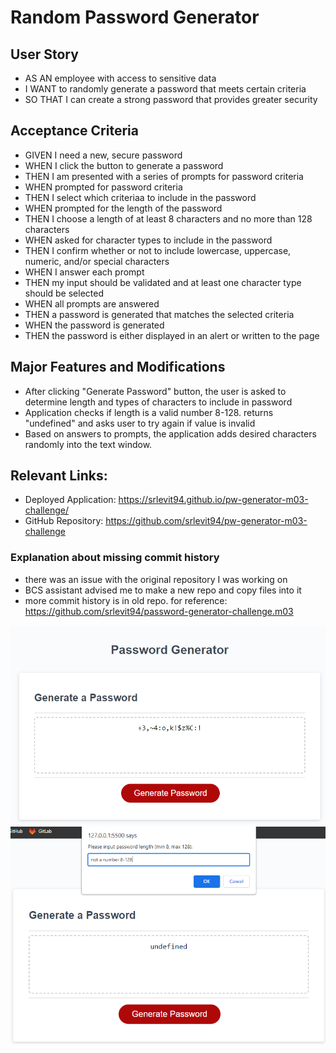 # Random Password Generator

## User Story
- AS AN employee with access to sensitive data
- I WANT to randomly generate a password that meets certain criteria
- SO THAT I can create a strong password that provides greater security

## Acceptance Criteria
- GIVEN I need a new, secure password
- WHEN I click the button to generate a password
- THEN I am presented with a series of prompts for password criteria
- WHEN prompted for password criteria
- THEN I select which criteriaa to include in the password
- WHEN prompted for the length of the password
- THEN I choose a length of at least 8 characters and no more than 128 characters
- WHEN asked for character types to include in the password
- THEN I confirm whether or not to include lowercase, uppercase, numeric, and/or special characters
- WHEN I answer each prompt
- THEN my input should be validated and at least one character type should be selected
- WHEN all prompts are answered
- THEN a password is generated that matches the selected criteria
- WHEN the password is generated
- THEN the password is either displayed in an alert or written to the page

## Major Features and Modifications
- After clicking "Generate Password" button, the user is asked to determine length and types of characters to include in password
- Application checks if length is a valid number 8-128. returns "undefined" and asks user to try again if value is invalid
- Based on answers to prompts, the application adds desired characters randomly into the text window.

## Relevant Links:
- Deployed Application: https://srlevit94.github.io/pw-generator-m03-challenge/
- GitHub Repository: https://github.com/srlevit94/pw-generator-m03-challenge

### Explanation about missing commit history
- there was an issue with the original repository I was working on
- BCS assistant advised me to make a new repo and copy files into it
- more commit history is in old repo. for reference: https://github.com/srlevit94/password-generator-challenge.m03

![web image 1](https://github.com/srlevit94/pw-generator-m03-challenge/blob/main/password.deployed.png?raw=true)
![web image 2](https://github.com/srlevit94/pw-generator-m03-challenge/blob/main/password.undefined.png?raw=true)
